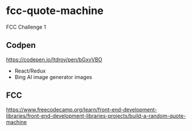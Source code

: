 # fcc-quote-machine
FCC Challenge 1

## Codpen

https://codepen.io/ltdroy/pen/bGxvVBO

- React/Redux
- Bing AI image generator images

## FCC

https://www.freecodecamp.org/learn/front-end-development-libraries/front-end-development-libraries-projects/build-a-random-quote-machine
